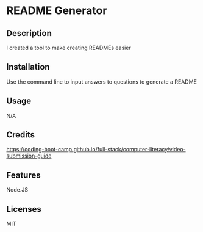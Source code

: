 # README Generator 
  
## Description
I created a tool to make creating READMEs easier

## Installation
Use the command line to input answers to questions to generate a README

## Usage
N/A

## Credits
https://coding-boot-camp.github.io/full-stack/computer-literacy/video-submission-guide

## Features
Node.JS

## Licenses
MIT

